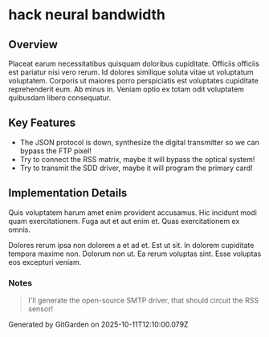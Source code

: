 # hack neural bandwidth

## Overview
Placeat earum necessitatibus quisquam doloribus cupiditate. Officiis officiis est pariatur nisi vero rerum. Id dolores similique soluta vitae ut voluptatum voluptatem. Corporis ut maiores porro perspiciatis est voluptates cupiditate reprehenderit eum. Ab minus in. Veniam optio ex totam odit voluptatem quibusdam libero consequatur.

## Key Features
- The JSON protocol is down, synthesize the digital transmitter so we can bypass the FTP pixel!
- Try to connect the RSS matrix, maybe it will bypass the optical system!
- Try to transmit the SDD driver, maybe it will program the primary card!

## Implementation Details
Quis voluptatem harum amet enim provident accusamus. Hic incidunt modi quam exercitationem. Fuga aut et aut enim et. Quas exercitationem ex omnis.
 Dolores rerum ipsa non dolorem a et ad et. Est ut sit. In dolorem cupiditate tempora maxime non. Dolorum non ut. Ea rerum voluptas sint. Esse voluptas eos excepturi veniam.

### Notes
> I'll generate the open-source SMTP driver, that should circuit the RSS sensor!

Generated by GitGarden on 2025-10-11T12:10:00.079Z